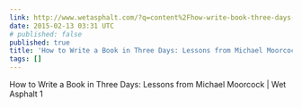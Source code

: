 ```yaml
---
link: http://www.wetasphalt.com/?q=content%2Fhow-write-book-three-days-lessons-michael-moorcock
date: 2015-02-13 03:31 UTC
# published: false
published: true
title: 'How to Write a Book in Three Days: Lessons from Michael Moorcock | Wet Asphalt'
tags: []
---
```


How to Write a Book in Three Days: Lessons from Michael Moorcock | Wet Asphalt 1
